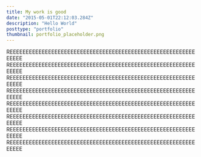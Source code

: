```yaml
---
title: My work is good
date: "2015-05-01T22:12:03.284Z"
description: "Hello World"
posttype: "portfolio"
thumbnail: portfolio_placeholder.png
---
```


REEEEEEEEEEEEEEEEEEEEEEEEEEEEEEEEEEEEEEEEEEEEEEEEEEEEEEEEEEEEEEE
REEEEEEEEEEEEEEEEEEEEEEEEEEEEEEEEEEEEEEEEEEEEEEEEEEEEEEEEEEEEEEE
REEEEEEEEEEEEEEEEEEEEEEEEEEEEEEEEEEEEEEEEEEEEEEEEEEEEEEEEEEEEEEE
REEEEEEEEEEEEEEEEEEEEEEEEEEEEEEEEEEEEEEEEEEEEEEEEEEEEEEEEEEEEEEE
REEEEEEEEEEEEEEEEEEEEEEEEEEEEEEEEEEEEEEEEEEEEEEEEEEEEEEEEEEEEEEE
REEEEEEEEEEEEEEEEEEEEEEEEEEEEEEEEEEEEEEEEEEEEEEEEEEEEEEEEEEEEEEE
REEEEEEEEEEEEEEEEEEEEEEEEEEEEEEEEEEEEEEEEEEEEEEEEEEEEEEEEEEEEEEE
REEEEEEEEEEEEEEEEEEEEEEEEEEEEEEEEEEEEEEEEEEEEEEEEEEEEEEEEEEEEEEE